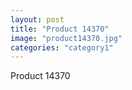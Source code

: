 ```yaml
---
layout: post
title: "Product 14370"
image: "product14370.jpg"
categories: "category1"
---
```

Product 14370
